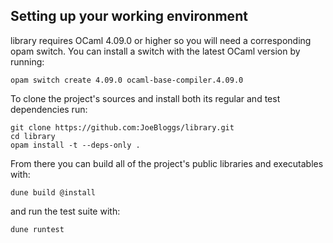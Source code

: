## Setting up your working environment

library requires OCaml 4.09.0 or higher so you will need a corresponding opam
switch.
You can install a switch with the latest OCaml version by running:
```
opam switch create 4.09.0 ocaml-base-compiler.4.09.0
```

To clone the project's sources and install both its regular and test
dependencies run:
```
git clone https://github.com:JoeBloggs/library.git
cd library
opam install -t --deps-only .
```

From there you can build all of the project's public libraries and executables
with:
```
dune build @install
```
and run the test suite with:
```
dune runtest
```
